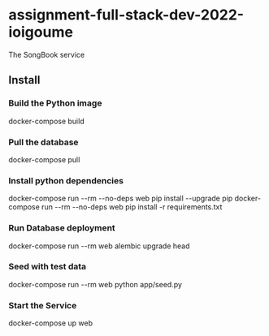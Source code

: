 # assignment-full-stack-dev-2022-ioigoume
The SongBook service

## Install

### Build the Python image
docker-compose build

### Pull the database
docker-compose pull

### Install python dependencies
docker-compose run --rm --no-deps web pip install --upgrade pip
docker-compose run --rm --no-deps web pip install -r requirements.txt

### Run Database deployment
[//]: # (docker-compose run --rm web alembic revision --autogenerate -m 'Initial Migration')
docker-compose run --rm web alembic upgrade head

### Seed with test data
docker-compose run --rm web python app/seed.py

### Start the Service
docker-compose up web